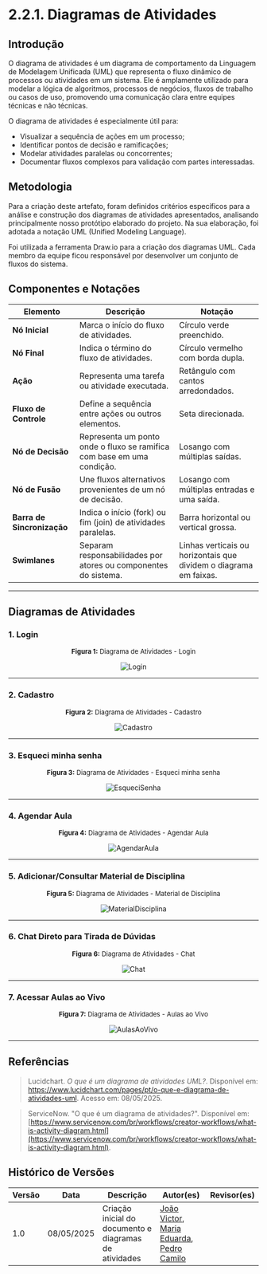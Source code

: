 # 2.2.1. Diagramas de Atividades

## Introdução

O diagrama de atividades é um diagrama de comportamento da Linguagem de Modelagem Unificada (UML) que representa o fluxo dinâmico de processos ou atividades em um sistema. Ele é amplamente utilizado para modelar a lógica de algoritmos, processos de negócios, fluxos de trabalho ou casos de uso, promovendo uma comunicação clara entre equipes técnicas e não técnicas. 

O diagrama de atividades é especialmente útil para:
- Visualizar a sequência de ações em um processo;
- Identificar pontos de decisão e ramificações;
- Modelar atividades paralelas ou concorrentes;
- Documentar fluxos complexos para validação com partes interessadas.

## Metodologia

Para a criação deste artefato, foram definidos critérios específicos para a análise e construção dos diagramas de atividades apresentados, analisando principalmente nosso protótipo elaborado do projeto. Na sua elaboração, foi adotada a notação UML (Unified Modeling Language).

Foi utilizada a ferramenta Draw.io para a criação dos diagramas UML. Cada membro da equipe ficou responsável por desenvolver um conjunto de fluxos do sistema.

## Componentes e Notações

| Elemento                   | Descrição                                                              | Notação                                                           |
| -------------------------- | ---------------------------------------------------------------------- | ----------------------------------------------------------------- |
| **Nó Inicial**             | Marca o início do fluxo de atividades.                                 | Círculo verde preenchido.                                         |
| **Nó Final**               | Indica o término do fluxo de atividades.                               | Círculo vermelho com borda dupla.                                    |
| **Ação**                   | Representa uma tarefa ou atividade executada.                          | Retângulo com cantos arredondados.                                |
| **Fluxo de Controle**      | Define a sequência entre ações ou outros elementos.                    | Seta direcionada.                                                 |
| **Nó de Decisão**          | Representa um ponto onde o fluxo se ramifica com base em uma condição. | Losango com múltiplas saídas.                                     |
| **Nó de Fusão**            | Une fluxos alternativos provenientes de um nó de decisão.              | Losango com múltiplas entradas e uma saída.                       |
| **Barra de Sincronização** | Indica o início (fork) ou fim (join) de atividades paralelas.          | Barra horizontal ou vertical grossa.                              |
| **Swimlanes**              | Separam responsabilidades por atores ou componentes do sistema.        | Linhas verticais ou horizontais que dividem o diagrama em faixas. |

---

## Diagramas de Atividades

### 1. Login

<font size="2"><p style="text-align: center"><b>Figura 1:</b> Diagrama de Atividades - Login</p></font>

<div style="text-align: center;">

![Login](../imagens/DiagramaLoginAtividades.png)

</div>

---

### 2. Cadastro

<font size="2"><p style="text-align: center"><b>Figura 2:</b> Diagrama de Atividades - Cadastro</p></font>

<div style="text-align: center;">

![Cadastro](../imagens/DiagramaCadastroAtividades.png)

</div>

---

### 3. Esqueci minha senha

<font size="2"><p style="text-align: center"><b>Figura 3:</b> Diagrama de Atividades - Esqueci minha senha</p></font>

<div style="text-align: center;">

![EsqueciSenha](../imagens/DiagramaEsqueciMinhaSenhaAtividades.png)

</div>

---

### 4. Agendar Aula

<font size="2"><p style="text-align: center"><b>Figura 4:</b> Diagrama de Atividades - Agendar Aula</p></font>

<div style="text-align: center;">

![AgendarAula](../imagens/DiagramaAgendarAulaAtividades.png)

</div>

---

### 5. Adicionar/Consultar Material de Disciplina

<font size="2"><p style="text-align: center"><b>Figura 5:</b> Diagrama de Atividades - Material de Disciplina</p></font>

<div style="text-align: center;">

![MaterialDisciplina](../imagens/DiagramaAdicionaConsultarMaterialAtividades.png)

</div>

---

### 6. Chat Direto para Tirada de Dúvidas

<font size="2"><p style="text-align: center"><b>Figura 6:</b> Diagrama de Atividades - Chat</p></font>

<div style="text-align: center;">

![Chat](../imagens/DiagramaChatDiretoAtividades.png)

</div>

---

### 7. Acessar Aulas ao Vivo

<font size="2"><p style="text-align: center"><b>Figura 7:</b> Diagrama de Atividades - Aulas ao Vivo</p></font>

<div style="text-align: center;">

![AulasAoVivo](../imagens/DiagramaAulasAoVivoAtividades.png)

</div>

---

## Referências

> Lucidchart. _O que é um diagrama de atividades UML?_. Disponível em: <https://www.lucidchart.com/pages/pt/o-que-e-diagrama-de-atividades-uml>. Acesso em: 08/05/2025.

> ServiceNow. "O que é um diagrama de atividades?". Disponível em: [https://www.servicenow.com/br/workflows/creator-workflows/what-is-activity-diagram.html](https://www.servicenow.com/br/workflows/creator-workflows/what-is-activity-diagram.html).

## Histórico de Versões

| Versão | Data       | Descrição                                              | Autor(es) | Revisor(es) |
| ------ | ---------- | ------------------------------------------------------ | --------- | ----------- |
| 1.0    | 08/05/2025 | Criação inicial do documento e diagramas de atividades | [João Victor](https://github.com/joaofmoreiraa), [Maria Eduarda](https://github.com/maaduh), [Pedro Camilo](https://github.com/PedrooCamilo)          |             |
